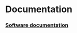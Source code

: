 # Documentation

### [Software documentation](https://github.com/vizn3r/spro2/blob/docs/software-docs.md)
